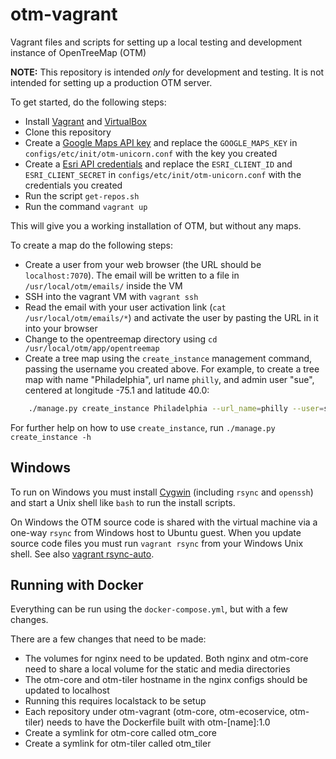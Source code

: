 otm-vagrant
===========

Vagrant files and scripts for setting up a local testing and development instance of OpenTreeMap (OTM)

__NOTE:__ This repository is intended _only_ for development and testing.  It is not intended for setting up a production OTM server.

To get started, do the following steps:

 - Install [Vagrant](http://www.vagrantup.com/) and [VirtualBox](https://www.virtualbox.org/)
 - Clone this repository
 - Create a [Google Maps API key](https://developers.google.com/maps/documentation/javascript/get-api-key) and replace the `GOOGLE_MAPS_KEY` in  `configs/etc/init/otm-unicorn.conf` with the key you created
 - Create a [Esri API credentials](https://developers.arcgis.com/documentation/core-concepts/security-and-authentication/accessing-arcgis-online-services/) and replace the `ESRI_CLIENT_ID` and `ESRI_CLIENT_SECRET` in  `configs/etc/init/otm-unicorn.conf` with the credentials you created
 - Run the script `get-repos.sh`
 - Run the command `vagrant up`

This will give you a working installation of OTM, but without any maps.

To create a map do the following steps:

 - Create a user from your web browser (the URL should be `localhost:7070`). The email will be written to a file in `/usr/local/otm/emails/` inside the VM
 - SSH into the vagrant VM with `vagrant ssh`
 - Read the email with your user activation link (`cat /usr/local/otm/emails/*`) and activate the user by pasting the URL in it into your browser
 - Change to the opentreemap directory using `cd /usr/local/otm/app/opentreemap`
 - Create a tree map using the `create_instance` management command, passing the username you created above. For example, to create a tree map with name "Philadelphia", url name `philly`, and admin user "sue", centered at longitude -75.1 and latitude 40.0:

```sh
    ./manage.py create_instance Philadelphia --url_name=philly --user=sue --center=-75.1,40.0
```

For further help on how to use `create_instance`, run `./manage.py create_instance -h`

## Windows

To run on Windows you must install [Cygwin](https://www.cygwin.com) (including `rsync` and `openssh`) and start a Unix shell like `bash` to run the install scripts.

On Windows the OTM source code is shared with the virtual machine via a one-way `rsync` from Windows host to Ubuntu guest. When you update source code files you must run `vagrant rsync` from your Windows Unix shell. See also [vagrant rsync-auto](http://docs.vagrantup.com/v2/cli/rsync-auto.html).


## Running with Docker
Everything can be run using the `docker-compose.yml`, but with a few changes.

There are a few changes that need to be made:
* The volumes for nginx need to be updated. Both nginx and otm-core need to share a local volume for the static and media directories
* The otm-core and otm-tiler hostname in the nginx configs should be updated to localhost
* Running this requires localstack to be setup
* Each repository under otm-vagrant (otm-core, otm-ecoservice, otm-tiler) needs to have the Dockerfile built with otm-[name]:1.0
* Create a symlink for otm-core called otm_core
* Create a symlink for otm-tiler called otm_tiler
